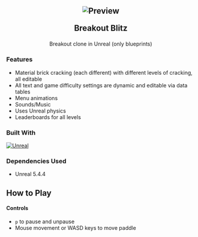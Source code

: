 <div style="text-align: center;">

<h2 align="center">

![Preview](Animation.gif)

Breakout Blitz
</h2>

  <p style="text-align: center;">
   Breakout clone in Unreal (only blueprints)
  </p>
</div>

### Features
* Material brick cracking (each different) with different levels of cracking, all editable
* All text and game difficulty settings are dynamic and editable via data tables
* Menu animations
* Sounds/Music
* Uses Unreal physics
* Leaderboards for all levels

### Built With
[![Unreal]][Unreal-url]

### Dependencies Used
* Unreal 5.4.4

## How to Play

#### Controls
* `p` to pause and unpause
* Mouse movement or WASD keys to move paddle
  
[Unreal]: https://img.shields.io/badge/Unreal%20Engine-%23313131.svg?logo=unrealengine&logoColor=white
[Unreal-url]: https://www.unrealengine.com/
